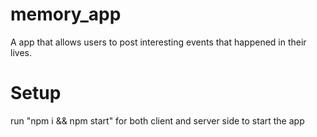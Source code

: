 # memory_app

A app that allows users to post interesting events that happened in their lives.

# Setup

run "npm i && npm start" for both client and server side to start the app
